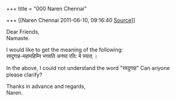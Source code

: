 +++
title = "000 Naren Chennai"

+++
[[Naren Chennai	2011-06-10, 09:16:40 [Source](https://groups.google.com/g/samskrita/c/Oc6g4t1Bj58)]]



Dear Friends,  
Namaste.

I would like to get the meaning of the following:  
रवदुगाह-महामहिम्नि भगवति अनघा रति: मे स्यात् ।

In the above, I could not understand the word "रवदुगाह" Can anyone  
please clarify?

Thanks in advance and regards,  
Naren.  


